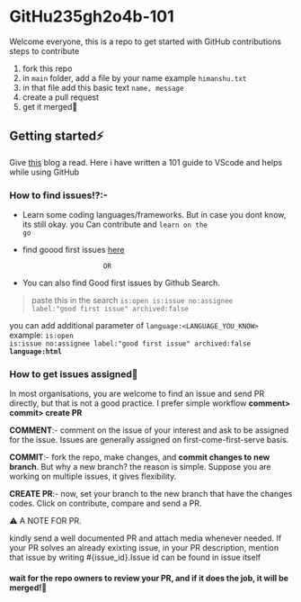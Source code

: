# GitHu235gh2o4b-101

Welcome everyone, this is a repo to get started with GitHub contributions
steps to contribute

1) fork this repo
2) in <code>main</code> folder, add a file by your name example <code>himanshu.txt</code>
3) in that file add this basic text <code>name, message</code>
4) create a pull request
5) get it merged🙂


## Getting started⚡
Give <a href="https://magazine.joomla.org/all-issues/may-2021/vs-code-use-it-like-a-pro">this</a> blog a read. Here i have written a 101 guide to VScode and helps while using GitHub

### How to find issues⁉:-
- Learn some coding languages/frameworks. But in case you dont know, its still okay. you Can contribute and <code>learn on the go</code>
- find goood first issues <a href="https://goodfirstissues.com/">here</a>

                          OR
- You can also find Good first issues by Github Search.
> paste this in the search
   <code>is:open is:issue no:assignee label:"good first issue" archived:false </code>
   
you can add additional parameter of <code>language:<LANGUAGE_YOU_KNOW></code>
example:    <code>is:open is:issue no:assignee label:"good first issue" archived:false <b>language:html</b> </code>

### How to get issues assigned🔗 
In most organisations, you are welcome to find an issue and send PR directly, but that is not a good practice. I prefer simple workflow <b>comment> commit> create PR</b>

 <b>COMMENT</b>:- comment on the issue of your interest and ask to be assigned for the issue. Issues are generally assigned on first-come-first-serve basis.
 
 <b>COMMIT</b>:- fork the repo, make changes, and <b>commit changes to new branch</b>. But why a new branch? the reason is simple. Suppose you are working on multiple issues, it gives flexibility. 
 
 <b>CREATE PR</b>:- now, set your branch to the new branch that have the changes codes. Click on contribute, compare and send a PR.
 
⚠ A NOTE FOR PR. 

kindly send a well documented PR and attach media whenever needed. If your PR solves an already exixting issue, in your PR description, mention that issue by writing #{issue_id}.Issue id can be found in issue itself

#### wait for the repo owners to review your PR, and if it does the job, it will be merged!🎉
